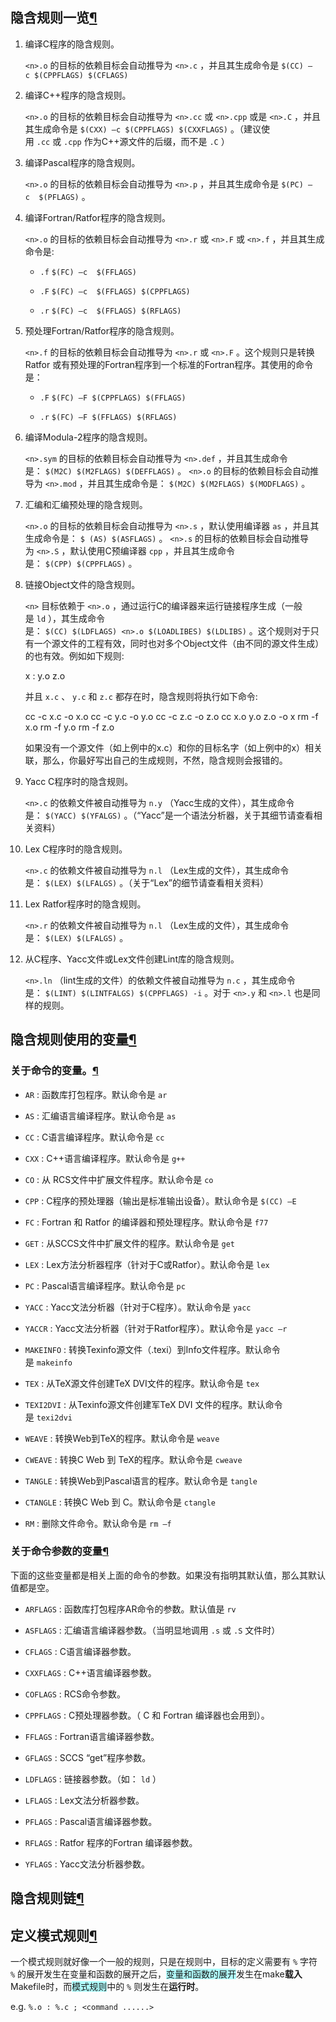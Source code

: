## 隐含规则一览[¶](https://seisman.github.io/how-to-write-makefile/implicit_rules.html#id3 "Link to this heading")
1. 编译C程序的隐含规则。
    
    `<n>.o` 的目标的依赖目标会自动推导为 `<n>.c` ，并且其生成命令是 `$(CC) –c $(CPPFLAGS) $(CFLAGS)`
    
2. 编译C++程序的隐含规则。
    
    `<n>.o` 的目标的依赖目标会自动推导为 `<n>.cc` 或 `<n>.cpp` 或是 `<n>.C` ，并且其生成命令是 `$(CXX) –c $(CPPFLAGS) $(CXXFLAGS)` 。（建议使用 `.cc` 或 `.cpp` 作为C++源文件的后缀，而不是 `.C` ）
    
3. 编译Pascal程序的隐含规则。
    
    `<n>.o` 的目标的依赖目标会自动推导为 `<n>.p` ，并且其生成命令是 `$(PC) –c  $(PFLAGS)` 。
    
4. 编译Fortran/Ratfor程序的隐含规则。
    
    `<n>.o` 的目标的依赖目标会自动推导为 `<n>.r` 或 `<n>.F` 或 `<n>.f` ，并且其生成命令是:
    
    - `.f` `$(FC) –c  $(FFLAGS)`
        
    - `.F` `$(FC) –c  $(FFLAGS) $(CPPFLAGS)`
        
    - `.r` `$(FC) –c  $(FFLAGS) $(RFLAGS)`
        
5. 预处理Fortran/Ratfor程序的隐含规则。
    
    `<n>.f` 的目标的依赖目标会自动推导为 `<n>.r` 或 `<n>.F` 。这个规则只是转换Ratfor 或有预处理的Fortran程序到一个标准的Fortran程序。其使用的命令是：
    
    - `.F` `$(FC) –F $(CPPFLAGS) $(FFLAGS)`
        
    - `.r` `$(FC) –F $(FFLAGS) $(RFLAGS)`
        
6. 编译Modula-2程序的隐含规则。
    
    `<n>.sym` 的目标的依赖目标会自动推导为 `<n>.def` ，并且其生成命令是： `$(M2C) $(M2FLAGS) $(DEFFLAGS)` 。 `<n>.o` 的目标的依赖目标会自动推导为 `<n>.mod` ，并且其生成命令是： `$(M2C) $(M2FLAGS) $(MODFLAGS)` 。
    
7. 汇编和汇编预处理的隐含规则。
    
    `<n>.o` 的目标的依赖目标会自动推导为 `<n>.s` ，默认使用编译器 `as` ，并且其生成命令是： `$ (AS) $(ASFLAGS)` 。 `<n>.s` 的目标的依赖目标会自动推导为 `<n>.S` ，默认使用C预编译器 `cpp` ，并且其生成命令是： `$(CPP) $(CPPFLAGS)` 。
    
8. 链接Object文件的隐含规则。
    
    `<n>` 目标依赖于 `<n>.o` ，通过运行C的编译器来运行链接程序生成（一般是 `ld` ），其生成命令是： `$(CC) $(LDFLAGS) <n>.o $(LOADLIBES) $(LDLIBS)` 。这个规则对于只有一个源文件的工程有效，同时也对多个Object文件（由不同的源文件生成）的也有效。例如如下规则:
    
    x : y.o z.o
    
    并且 `x.c` 、 `y.c` 和 `z.c` 都存在时，隐含规则将执行如下命令:
    
    cc -c x.c -o x.o
    cc -c y.c -o y.o
    cc -c z.c -o z.o
    cc x.o y.o z.o -o x
    rm -f x.o
    rm -f y.o
    rm -f z.o
    
    如果没有一个源文件（如上例中的x.c）和你的目标名字（如上例中的x）相关联，那么，你最好写出自己的生成规则，不然，隐含规则会报错的。
    
9. Yacc C程序时的隐含规则。
    
    `<n>.c` 的依赖文件被自动推导为 `n.y` （Yacc生成的文件），其生成命令是： `$(YACC) $(YFALGS)` 。（“Yacc”是一个语法分析器，关于其细节请查看相关资料）
    
10. Lex C程序时的隐含规则。
    
    `<n>.c` 的依赖文件被自动推导为 `n.l` （Lex生成的文件），其生成命令是： `$(LEX) $(LFALGS)` 。（关于“Lex”的细节请查看相关资料）
    
11. Lex Ratfor程序时的隐含规则。
    
    `<n>.r` 的依赖文件被自动推导为 `n.l` （Lex生成的文件），其生成命令是： `$(LEX) $(LFALGS)` 。
    
12. 从C程序、Yacc文件或Lex文件创建Lint库的隐含规则。
    
    `<n>.ln` （lint生成的文件）的依赖文件被自动推导为 `n.c` ，其生成命令是： `$(LINT) $(LINTFALGS) $(CPPFLAGS) -i` 。对于 `<n>.y` 和 `<n>.l` 也是同样的规则。

## 隐含规则使用的变量[¶](https://seisman.github.io/how-to-write-makefile/implicit_rules.html#id4 "Link to this heading")
### 关于命令的变量。[¶](https://seisman.github.io/how-to-write-makefile/implicit_rules.html#id5 "Link to this heading")

- `AR` : 函数库打包程序。默认命令是 `ar`
    
- `AS` : 汇编语言编译程序。默认命令是 `as`
    
- `CC` : C语言编译程序。默认命令是 `cc`
    
- `CXX` : C++语言编译程序。默认命令是 `g++`
    
- `CO` : 从 RCS文件中扩展文件程序。默认命令是 `co`
    
- `CPP` : C程序的预处理器（输出是标准输出设备）。默认命令是 `$(CC) –E`
    
- `FC` : Fortran 和 Ratfor 的编译器和预处理程序。默认命令是 `f77`
    
- `GET` : 从SCCS文件中扩展文件的程序。默认命令是 `get`
    
- `LEX` : Lex方法分析器程序（针对于C或Ratfor）。默认命令是 `lex`
    
- `PC` : Pascal语言编译程序。默认命令是 `pc`
    
- `YACC` : Yacc文法分析器（针对于C程序）。默认命令是 `yacc`
    
- `YACCR` : Yacc文法分析器（针对于Ratfor程序）。默认命令是 `yacc –r`
    
- `MAKEINFO` : 转换Texinfo源文件（.texi）到Info文件程序。默认命令是 `makeinfo`
    
- `TEX` : 从TeX源文件创建TeX DVI文件的程序。默认命令是 `tex`
    
- `TEXI2DVI` : 从Texinfo源文件创建军TeX DVI 文件的程序。默认命令是 `texi2dvi`
    
- `WEAVE` : 转换Web到TeX的程序。默认命令是 `weave`
    
- `CWEAVE` : 转换C Web 到 TeX的程序。默认命令是 `cweave`
    
- `TANGLE` : 转换Web到Pascal语言的程序。默认命令是 `tangle`
    
- `CTANGLE` : 转换C Web 到 C。默认命令是 `ctangle`
    
- `RM` : 删除文件命令。默认命令是 `rm –f`
    

### 关于命令参数的变量[¶](https://seisman.github.io/how-to-write-makefile/implicit_rules.html#id6 "Link to this heading")

下面的这些变量都是相关上面的命令的参数。如果没有指明其默认值，那么其默认值都是空。

- `ARFLAGS` : 函数库打包程序AR命令的参数。默认值是 `rv`
    
- `ASFLAGS` : 汇编语言编译器参数。（当明显地调用 `.s` 或 `.S` 文件时）
    
- `CFLAGS` : C语言编译器参数。
    
- `CXXFLAGS` : C++语言编译器参数。
    
- `COFLAGS` : RCS命令参数。
    
- `CPPFLAGS` : C预处理器参数。（ C 和 Fortran 编译器也会用到）。
    
- `FFLAGS` : Fortran语言编译器参数。
    
- `GFLAGS` : SCCS “get”程序参数。
    
- `LDFLAGS` : 链接器参数。（如： `ld` ）
    
- `LFLAGS` : Lex文法分析器参数。
    
- `PFLAGS` : Pascal语言编译器参数。
    
- `RFLAGS` : Ratfor 程序的Fortran 编译器参数。
    
- `YFLAGS` : Yacc文法分析器参数。

## 隐含规则链[¶](https://seisman.github.io/how-to-write-makefile/implicit_rules.html#id7 "Link to this heading")

## 定义模式规则[¶](https://seisman.github.io/how-to-write-makefile/implicit_rules.html#id8 "Link to this heading")

一个模式规则就好像一个一般的规则，只是在规则中，目标的定义需要有 `%` 字符
`%` 的展开发生在变量和函数的展开之后，<span style="background:#b1ffff">变量和函数的展开</span>发生在make**载入** Makefile时，而<span style="background:#b1ffff">模式规则</span>中的 `%` 则发生在**运行时**。

e.g.  `%.o : %.c ; <command ......>`
